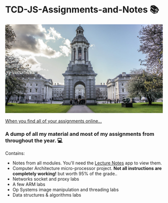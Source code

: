 # TCD-JS-Assignments-and-Notes :books:
![tcd_photo](./tcd.jpg)

[When you find all of your assignments online...](https://www.youtube.com/watch?v=GgINGJsAjA0&ab_channel=MarioMitchell)

### A dump of all my material and most of my assignments from throughout the year. :computer:

Contains:
* Notes from all modules. You'll need the [Lecture Notes](https://play.google.com/store/apps/details?id=com.acadoid.lecturenotes&hl=en) app to view them.
* Computer Architecture micro-processor project. **Not all instructions are completely working!** but worth 95% of the grade..
* Networks socket and proxy labs
* A few ARM labs
* Op Systems image manipulation and threading labs
* Data structures & algorithms labs
